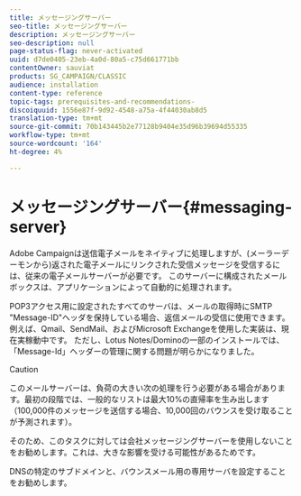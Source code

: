 ```yaml
---
title: メッセージングサーバー
seo-title: メッセージングサーバー
description: メッセージングサーバー
seo-description: null
page-status-flag: never-activated
uuid: d7de0405-23eb-4a0d-80a5-c75d661771bb
contentOwner: sauviat
products: SG_CAMPAIGN/CLASSIC
audience: installation
content-type: reference
topic-tags: prerequisites-and-recommendations-
discoiquuid: 1556e87f-9d92-4548-a75a-4f44030ab8d5
translation-type: tm+mt
source-git-commit: 70b143445b2e77128b9404e35d96b39694d55335
workflow-type: tm+mt
source-wordcount: '164'
ht-degree: 4%

---
```



# メッセージングサーバー{#messaging-server}

Adobe Campaignは送信電子メールをネイティブに処理しますが、(メーラーデーモンから)返された電子メールにリンクされた受信メッセージを受信するには、従来の電子メールサーバーが必要です。 このサーバーに構成されたメールボックスは、アプリケーションによって自動的に処理されます。

POP3アクセス用に設定されたすべてのサーバは、メールの取得時にSMTP &quot;Message-ID&quot;ヘッダを保持している場合、返信メールの受信に使用できます。 例えば、Qmail、SendMail、およびMicrosoft Exchangeを使用した実装は、現在実稼動中です。 ただし、Lotus Notes/Dominoの一部のインストールでは、「Message-Id」ヘッダーの管理に関する問題が明らかになりました。

>[!CAUTION]
>
>このメールサーバーは、負荷の大きい次の処理を行う必要がある場合があります。最初の段階では、一般的なリストは最大10%の直帰率を生み出します（100,000件のメッセージを送信する場合、10,000回のバウンスを受け取ることが予測されます）。
>
>そのため、このタスクに対しては会社メッセージングサーバーを使用しないことをお勧めします。これは、大きな影響を受ける可能性があるためです。
>
>DNSの特定のサブドメインと、バウンスメール用の専用サーバを設定することをお勧めします。
